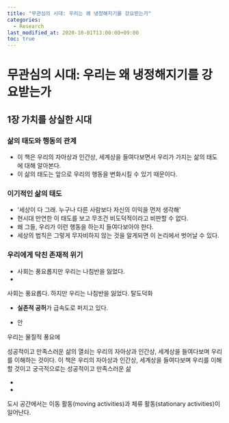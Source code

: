 ```yaml
---
title: "무관심의 시대: 우리는 왜 냉정해지기를 강요받는가"
categories: 
  - Research
last_modified_at: 2020-10-01T13:00:00+09:00
toc: true
---
```


# 무관심의 시대: 우리는 왜 냉정해지기를 강요받는가

## 1장 가치를 상실한 시대

### 삶의 태도와 행동의 관계
- 이 책은 우리의 자아상과 인간상, 세계상을 들여다보면서 우리가 가지는 삶의 태도에 대해 알아본다.
- 이 삶의 태도는 앞으로 우리의 행동을 변화시킬 수 있기 때문이다.

### 이기적인 삶의 태도
- '세상이 다 그래. 누구나 다른 사람보다 자신의 이익을 먼저 생각해'
- 현시대 만연한 이 태도를 보고 무조건 비도덕적이라고 비판할 수 없다.
- 왜 그들, 우리가 이런 행동을 하는지 들여다보아야 한다.
- 세상의 법칙은 그렇게 무자비하지 않는 것을 알게되면 이 논리에서 벗어날 수 있다.

### 우리에게 닥친 존재적 위기
- 사회는 풍요롭지만 우리는 나침반을 잃었다.
- 
사회는 풍요롭다. 하지만 우리는 나침반을 잃었다. 탈도덕화 
- **실존적 공허**가 급속도로 퍼지고 있다.

* 안 


우리는 물질적 풍요에 




성공적이고 만족스러운 삶의 열쇠는 우리의 자아상과 인간상, 세계상을 들여다보며 우리를 이해하는 것이다.
이 책은 우리의 자아상과 인간상, 세계상을 들여다보며 우리를 이해할 것이고 궁극적으로는 성공적이고 만족스러운 삶

- 

- 
도시 공간에서는 이동 활동(moving activities)과 체류 활동(stationary activities)이 일어난다.
